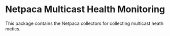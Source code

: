 # Netpaca Multicast Health Monitoring

This package contains the Netpaca collectors for collecting multicast heath metics.
